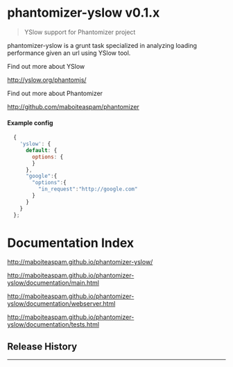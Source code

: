 # phantomizer-yslow v0.1.x

> YSlow support for Phantomizer project

phantomizer-yslow is a grunt task specialized
in analyzing loading performance given an url
using YSlow tool.


Find out more about YSlow

http://yslow.org/phantomjs/

Find out more about Phantomizer

http://github.com/maboiteaspam/phantomizer


#### Example config

```javascript
  {
    'yslow': {
      default: {
        options: {
        }
      },
      "google":{
        "options":{
          "in_request":"http://google.com"
        }
      }
    }
  };

```


# Documentation Index

http://maboiteaspam.github.io/phantomizer-yslow/

http://maboiteaspam.github.io/phantomizer-yslow/documentation/main.html

http://maboiteaspam.github.io/phantomizer-yslow/documentation/webserver.html

http://maboiteaspam.github.io/phantomizer-yslow/documentation/tests.html


## Release History


---
